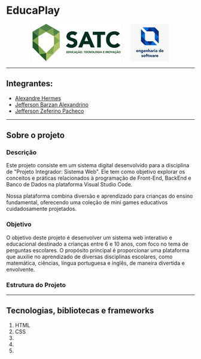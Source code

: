 # EducaPlay
<p align="center">
  <img height="100" src="public/images/satclogo.png">
  &nbsp;&nbsp;&nbsp;&nbsp;&nbsp;
  <img height="100" src="public/images/englogo.jpg">
</p>
  
<hr>

## Integrantes:
- [Alexandre Hermes](https://github.com/Alexandre200319)
- [Jefferson Barzan Alexandrino](https://github.com/JeffAlexandrino)
- [Jefferson Zeferino Pacheco](https://github.com/jzpacheco)

<hr>

## Sobre o projeto
### Descrição
Este projeto consiste em um sistema digital desenvolvido para a disciplina de "Projeto Integrador: Sistema Web". Ele tem como objetivo explorar os conceitos e práticas relacionados à programação de Front-End, BackEnd e Banco de Dados na plataforma Visual Studio Code.

Nossa plataforma combina diversão e aprendizado para crianças do ensino fundamental, oferecendo uma coleção de mini games educativos cuidadosamente projetados.

### Objetivo
O objetivo deste projeto é desenvolver um sistema web interativo e educacional destinado a crianças entre 6 e 10 anos, com foco no tema de perguntas escolares. O propósito principal é proporcionar uma plataforma que auxilie no aprendizado de diversas disciplinas escolares, como matemática, ciências, língua portuguesa e inglês, de maneira divertida e envolvente.

### Estrutura do Projeto 


<hr>

## Tecnologias, bibliotecas e frameworks
1. HTML
2. CSS
3. 
4. 
5. 